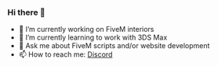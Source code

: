 ### Hi there 👋

- 🔭 I’m currently working on FiveM interiors
- 🌱 I’m currently learning to work with 3DS Max
- 💬 Ask me about FiveM scripts and/or website development
- 📫 How to reach me: [Discord](https://discord.com/channels/@me/536619772847325204/)
